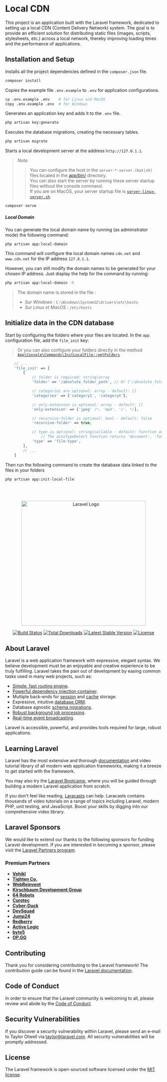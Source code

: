 # Local CDN

This project is an application built with the Laravel framework, dedicated to setting up a local CDN (Content Delivery Network) system. The goal is to provide an efficient solution for distributing static files (images, scripts, stylesheets, etc.) across a local network, thereby improving loading times and the performance of applications.

## Installation and Setup

Installs all the project dependencies defined in the `composer.json` file.

```bash
composer install
```

Copies the example file `.env.example` to `.env` for application configurations.

```bash
cp .env.example .env    # for Linux and MacOS
copy .env.example .env  # for Windows
```

Generates an application key and adds it to the `.env` file.

```bash
php artisan key:generate
```

Executes the database migrations, creating the necessary tables.

```bash
php artisan migrate
```

Starts a local development server at the address `http://127.0.1.1`.

> *Note:*
>> You can configure the host in the `server-*-server.(bat|sh)` files located in the [app/bin/](app/bin/) directory.<br/>
>> You can also start the server by running these server startup files without the console command.<br/>
>> If you are on MacOS, your server startup file is [`server-linux-server.sh`](app/bin/start-linux-server.sh).

```bash
composer serve
```
##### Local Domain
You can generate the local domain name by running (as administrator mode) the following command:

```shell
php artisan app:local-domain
```

This command will configure the local domain names `cdn.net` and `www.cdn.net` for the IP address `127.0.1.1`.

However, you can still modify the domain names to be generated for your chosen IP address. Just display the help for the command by running:

```bash
php artisan app:local-domain -h
```

> The domain name is stored in the file :
> - _Sur Windows_ : `C:\Windows\System32\drivers\etc\hosts`
> - _Sur Linux et MacOS_ : `/etc/hosts`

## Initialize data in the CDN database

Start by configuring the folders where your files are located.
In the `app` configuration file, add the `file_init` key:

> Or you can also configure your folders directly in the method [`App\Console\Commands\InitLocalFile::getFolders`](app/Console/Commands/InitLocalFile.php)

```php
    // ...
    'file_init' => [
        [
            // folder is required: string|array
            'folder' => '/absolute_folder_path', // Or ['/absolute_folder_path_1', '/absolute_folder_path_2']

            // categories are optional: array - default: []
            'categories' => ['category1', 'categoryX'],

            // only-extension is optional: array - default: []
            'only-extension' => ['jpeg' /*, 'mp4', 'c', */],

            // recursive-folder is optional: bool - default: false
            'recursive-folder' => true,

            // type is optional: string|callable - default: function autoTypeDetect(): string|null
                // The autoTypeDetect function returns 'document', 'font', 'audio', 'image', 'video', 'text' or NULL as file types
            'type' => 'file-type',
        ],
        // ...
    ]
```

Then run the following command to create the database data linked to the files in your folders

```bash
php artisan app:init-local-file
```

<br/>
<br/>
<p align="center"><a href="https://laravel.com" target="_blank"><img src="https://raw.githubusercontent.com/laravel/art/master/logo-lockup/5%20SVG/2%20CMYK/1%20Full%20Color/laravel-logolockup-cmyk-red.svg" width="400" alt="Laravel Logo"></a></p>

<p align="center">
<a href="https://github.com/laravel/framework/actions"><img src="https://github.com/laravel/framework/workflows/tests/badge.svg" alt="Build Status"></a>
<a href="https://packagist.org/packages/laravel/framework"><img src="https://img.shields.io/packagist/dt/laravel/framework" alt="Total Downloads"></a>
<a href="https://packagist.org/packages/laravel/framework"><img src="https://img.shields.io/packagist/v/laravel/framework" alt="Latest Stable Version"></a>
<a href="https://packagist.org/packages/laravel/framework"><img src="https://img.shields.io/packagist/l/laravel/framework" alt="License"></a>
</p>

## About Laravel

Laravel is a web application framework with expressive, elegant syntax. We believe development must be an enjoyable and creative experience to be truly fulfilling. Laravel takes the pain out of development by easing common tasks used in many web projects, such as:

- [Simple, fast routing engine](https://laravel.com/docs/routing).
- [Powerful dependency injection container](https://laravel.com/docs/container).
- Multiple back-ends for [session](https://laravel.com/docs/session) and [cache](https://laravel.com/docs/cache) storage.
- Expressive, intuitive [database ORM](https://laravel.com/docs/eloquent).
- Database agnostic [schema migrations](https://laravel.com/docs/migrations).
- [Robust background job processing](https://laravel.com/docs/queues).
- [Real-time event broadcasting](https://laravel.com/docs/broadcasting).

Laravel is accessible, powerful, and provides tools required for large, robust applications.

## Learning Laravel

Laravel has the most extensive and thorough [documentation](https://laravel.com/docs) and video tutorial library of all modern web application frameworks, making it a breeze to get started with the framework.

You may also try the [Laravel Bootcamp](https://bootcamp.laravel.com), where you will be guided through building a modern Laravel application from scratch.

If you don't feel like reading, [Laracasts](https://laracasts.com) can help. Laracasts contains thousands of video tutorials on a range of topics including Laravel, modern PHP, unit testing, and JavaScript. Boost your skills by digging into our comprehensive video library.

## Laravel Sponsors

We would like to extend our thanks to the following sponsors for funding Laravel development. If you are interested in becoming a sponsor, please visit the [Laravel Partners program](https://partners.laravel.com).

### Premium Partners

- **[Vehikl](https://vehikl.com/)**
- **[Tighten Co.](https://tighten.co)**
- **[WebReinvent](https://webreinvent.com/)**
- **[Kirschbaum Development Group](https://kirschbaumdevelopment.com)**
- **[64 Robots](https://64robots.com)**
- **[Curotec](https://www.curotec.com/services/technologies/laravel/)**
- **[Cyber-Duck](https://cyber-duck.co.uk)**
- **[DevSquad](https://devsquad.com/hire-laravel-developers)**
- **[Jump24](https://jump24.co.uk)**
- **[Redberry](https://redberry.international/laravel/)**
- **[Active Logic](https://activelogic.com)**
- **[byte5](https://byte5.de)**
- **[OP.GG](https://op.gg)**

## Contributing

Thank you for considering contributing to the Laravel framework! The contribution guide can be found in the [Laravel documentation](https://laravel.com/docs/contributions).

## Code of Conduct

In order to ensure that the Laravel community is welcoming to all, please review and abide by the [Code of Conduct](https://laravel.com/docs/contributions#code-of-conduct).

## Security Vulnerabilities

If you discover a security vulnerability within Laravel, please send an e-mail to Taylor Otwell via [taylor@laravel.com](mailto:taylor@laravel.com). All security vulnerabilities will be promptly addressed.

## License

The Laravel framework is open-sourced software licensed under the [MIT license](https://opensource.org/licenses/MIT).
